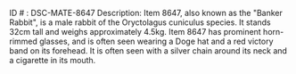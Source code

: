 ID # : DSC-MATE-8647
Description: Item 8647, also known as the "Banker Rabbit", is a male rabbit of the Oryctolagus cuniculus species. It stands 32cm tall and weighs approximately 4.5kg. Item 8647 has prominent horn-rimmed glasses, and is often seen wearing a Doge hat and a red victory band on its forehead. It is often seen with a silver chain around its neck and a cigarette in its mouth.